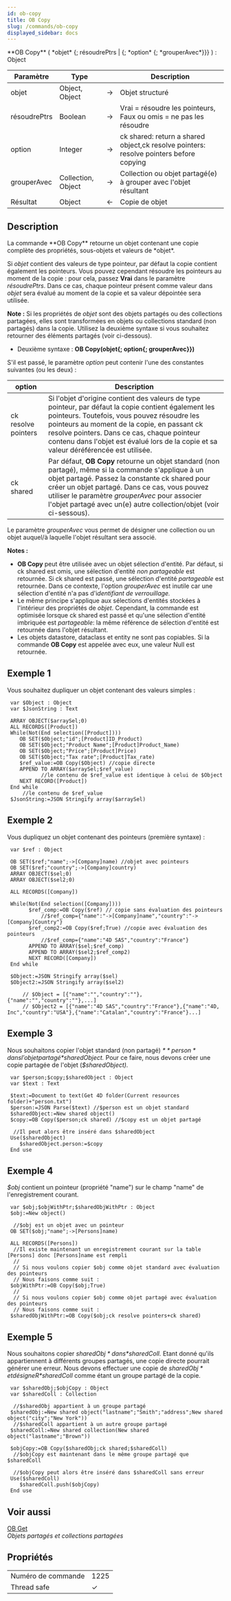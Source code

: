 ```yaml
---
id: ob-copy
title: OB Copy
slug: /commands/ob-copy
displayed_sidebar: docs
---
```


<!--REF #_command_.OB Copy.Syntax-->**OB Copy** ( *objet* {; résoudrePtrs | {; *option* {; *grouperAvec*}}} )  : Object<!-- END REF-->
<!--REF #_command_.OB Copy.Params-->
| Paramètre | Type |  | Description |
| --- | --- | --- | --- |
| objet | Object, Object | &#8594;  | Objet structuré |
| résoudrePtrs | Boolean | &#8594;  | Vrai = résoudre les pointeurs, Faux ou omis = ne pas les résoudre |
| option | Integer | &#8594;  | ck shared: return a shared object,ck resolve pointers: resolve pointers before copying |
| grouperAvec | Collection, Object | &#8594;  | Collection ou objet partagé(e) à grouper avec l'objet résultant |
| Résultat | Object | &#8592; | Copie de objet |

<!-- END REF-->

## Description 

<!--REF #_command_.OB Copy.Summary-->La commande **OB Copy** retourne un objet contenant une copie complète des propriétés, sous-objets et valeurs de *objet*.<!-- END REF-->
Si *objet* contient des valeurs de type pointeur, par défaut la copie contient également les pointeurs. Vous pouvez cependant résoudre les pointeurs au moment de la copie : pour cela, passez **Vrai** dans le paramètre *résoudrePtrs*. Dans ce cas, chaque pointeur présent comme valeur dans *objet* sera évalué au moment de la copie et sa valeur dépointée sera utilisée.

**Note :** Si les propriétés de *objet* sont des objets partagés ou des collections partagées, elles sont transformées en objets ou collections standard (non partagés) dans la copie. Utilisez la deuxième syntaxe si vous souhaitez retourner des éléments partagés (voir ci-dessous).

* Deuxième syntaxe : **OB Copy(objet{; option{; grouperAvec}})**

S'il est passé, le paramètre *option* peut contenir l'une des constantes suivantes (ou les deux) :

| **option**          | **Description**                                                                                                                                                                                                                                                                                                                              |
| ------------------- | -------------------------------------------------------------------------------------------------------------------------------------------------------------------------------------------------------------------------------------------------------------------------------------------------------------------------------------------- |
| ck resolve pointers | Si l'objet d'origine contient des valeurs de type pointeur, par défaut la copie contient également les pointeurs. Toutefois, vous pouvez résoudre les pointeurs au moment de la copie, en passant ck resolve pointers. Dans ce cas, chaque pointeur contenu dans l'objet est évalué lors de la copie et sa valeur déréférencée est utilisée. |
| ck shared           | Par défaut, **OB Copy** retourne un objet standard (non partagé), même si la commande s'applique à un objet partagé. Passez la constante ck shared pour créer un objet partagé. Dans ce cas, vous pouvez utiliser le paramètre *grouperAvec* pour associer l'objet partagé avec un(e) autre collection/objet (voir ci-sessous).              |

Le paramètre *grouperAvec* vous permet de désigner une collection ou un objet auquel/à laquelle l'objet résultant sera associé.

**Notes :** 

* **OB Copy** peut être utilisée avec un objet sélection d'entité. Par défaut, si ck shared est omis, une sélection d'entité *non partageable* est retournée. Si ck shared est passé, une sélection d'entité *partageable* est retournée. Dans ce contexte, l'option *grouperAvec* est inutile car une sélection d'entité n'a pas d'i*dentifiant de verrouillage.*
* Le même principe s'applique aux sélections d'entités stockées à l'intérieur des propriétés de *objet*. Cependant, la commande est optimisée lorsque ck shared est passé et qu'une sélection d'entité imbriquée est *partageable*: la même référence de sélection d'entité est retournée dans l'objet résultant.
* Les objets datastore, dataclass et entity ne sont pas copiables. Si la commande **OB Copy** est appelée avec eux, une valeur Null est retournée.

## Exemple 1 

Vous souhaitez dupliquer un objet contenant des valeurs simples :

```4d
 var $Object : Object
 var $JsonString : Text
 
 ARRAY OBJECT($arraySel;0)
 ALL RECORDS([Product])
 While(Not(End selection([Product])))
    OB SET($Object;"id";[Product]ID_Product)
    OB SET($Object;"Product Name";[Product]Product_Name)
    OB SET($Object;"Price";[Product]Price)
    OB SET($Object;"Tax rate";[Product]Tax_rate)
    $ref_value:=OB Copy($Object) //copie directe
    APPEND TO ARRAY($arraySel;$ref_value)
           //le contenu de $ref_value est identique à celui de $Object
    NEXT RECORD([Product])
 End while
     //le contenu de $ref_value
 $JsonString:=JSON Stringify array($arraySel)
```

## Exemple 2 

Vous dupliquez un objet contenant des pointeurs (première syntaxe) :

```4d
 var $ref : Object
 
 OB SET($ref;"name";->[Company]name) //objet avec pointeurs
 OB SET($ref;"country";->[Company]country)
 ARRAY OBJECT($sel;0)
 ARRAY OBJECT($sel2;0)
 
 ALL RECORDS([Company])
 
 While(Not(End selection([Company])))
       $ref_comp:=OB Copy($ref) // copie sans évaluation des pointeurs
           //$ref_comp={"name":"->[Company]name","country":"->[Company]Country"}
       $ref_comp2:=OB Copy($ref;True) //copie avec évaluation des pointeurs
           //$ref_comp={"name":"4D SAS","country":"France"}
       APPEND TO ARRAY($sel;$ref_comp)
       APPEND TO ARRAY($sel2;$ref_comp2)
       NEXT RECORD([Company])
 End while
 
 $Object:=JSON Stringify array($sel)
 $Object2:=JSON Stringify array($sel2)
 
     // $Object = [{"name":"","country":""},{"name":"","country":""},...]
     // $Object2 = [{"name":"4D SAS","country":"France"},{"name":"4D, Inc","country":"USA"},{"name":"Catalan","country":"France"}...]
```

## Exemple 3 

Nous souhaitons copier l'objet standard (non partagé) *$* *person* dans l'objet partagé *$sharedObject.* Pour ce faire, nous devons créer une copie partagée de l'objet (*$sharedObject).* 

```4d
 var $person;$copy;$sharedObject : Object
 var $text : Text
 
 $text:=Document to text(Get 4D folder(Current resources folder)+"person.txt")
 $person:=JSON Parse($text) //$person est un objet standard
 $sharedObject:=New shared object()
 $copy:=OB Copy($person;ck shared) //$copy est un objet partagé
 
  //Il peut alors être inséré dans $sharedObject 
 Use($sharedObject)
    $sharedObject.person:=$copy
 End use
```

## Exemple 4 

*$obj* contient un pointeur (propriété "name") sur le champ "name" de l'enregistrement courant.

```4d
 var $obj;$objWithPtr;$sharedObjWithPtr : Object
 $obj:=New object()
 
  //$obj est un objet avec un pointeur
 OB SET($obj;"name";->[Persons]name)
 
 ALL RECORDS([Persons])
  //Il existe maintenant un enregistrement courant sur la table [Persons] donc [Persons]name est rempli
  //
  // Si nous voulons copier $obj comme objet standard avec évaluation des pointeurs
  // Nous faisons comme suit :
 $objWithPtr:=OB Copy($obj;True)
  //
  // Si nous voulons copier $obj comme objet partagé avec évaluation des pointeurs
  // Nous faisons comme suit :
 $sharedObjWithPtr:=OB Copy($obj;ck resolve pointers+ck shared)
```

## Exemple 5 

Nous souhaitons copier *$sharedObj* dans *$sharedColl.* Etant donné qu'ils appartiennent à différents groupes partagés, une copie directe pourrait générer une erreur. Nous devons effectuer une copie de *$sharedObj* et désigneR *$sharedColl* comme étant un groupe partagé de la copie.

```4d
 var $sharedObj;$objCopy : Object
 var $sharedColl : Collection
 
  //$sharedObj appartient à un groupe partagé
 $sharedObj:=New shared object("lastname";"Smith";"address";New shared object("city";"New York"))
  //$sharedColl appartient à un autre groupe partagé
 $sharedColl:=New shared collection(New shared object("lastname";"Brown"))
 
 $objCopy:=OB Copy($sharedObj;ck shared;$sharedColl)
  //$objCopy est maintenant dans le même groupe partagé que $sharedColl
 
  //$objCopy peut alors être inséré dans $sharedColl sans erreur
 Use($sharedColl)
    $sharedColl.push($objCopy)
 End use
```

## Voir aussi 

[OB Get](ob-get.md)  
*Objets partagés et collections partagées*  

## Propriétés

|  |  |
| --- | --- |
| Numéro de commande | 1225 |
| Thread safe | &check; |


